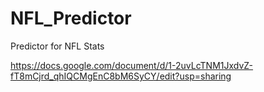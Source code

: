 # NFL_Predictor
Predictor for NFL Stats

https://docs.google.com/document/d/1-2uvLcTNM1JxdvZ-fT8mCjrd_qhIQCMgEnC8bM6SyCY/edit?usp=sharing
